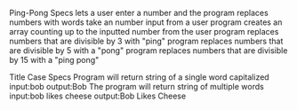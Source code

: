 Ping-Pong Specs
lets a user enter a number and the program replaces numbers with words 
take an number input from a user
program creates an array counting up to the inputted number from the user
program replaces numbers that are divisible by 3 with "ping"
program replaces numbers that are divisible by 5 with a "pong"
program replaces numbers that are divisible by 15 with a "ping pong"

Title Case Specs
Program will return string of a single word capitalized
input:bob
output:Bob
The program will return string of multiple words
input:bob likes cheese
output:Bob Likes Cheese